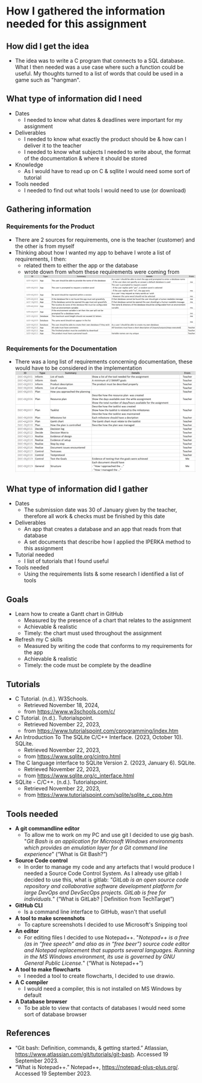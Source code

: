 # How I gathered the information needed for this assignment

## How did I get the idea
* The idea was to write a C program that connects to a SQL database. What I then needed was a use case where such a function could be useful. My thoughts turned to a list of words that could be used in a game such as "hangman".

## What type of information did I need
* Dates
  * I needed to know what dates & deadlines were important for my assignment
* Deliverables
  * I needed to know what exactly the product should be & how can I deliver it to the teacher
  * I needed to know what subjects I needed to write about, the format of the documentation & where it should be stored 
* Knowledge
  * As I would have to read up on C & sqllite I would need some sort of tutorial
* Tools needed
  * I needed to find out what tools I would need to use (or download)

## Gathering information
### Requirements for the Product
* There are 2 sources for requirements, one is the teacher (customer) and the other is from myself
* Thinking about how I wanted my app to behave I wrote a list of requirements, I then:
  * related them to either the app or the database 
  * wrote down from whom these requirements were coming from  
![requirements][product]

### Requirements for the Documentation
* There was a long list of requirements concerning documentation, these would have to be considered in the implementation
![requirements][documentation]


## What type of information did I gather
* Dates
  * The submission date was 30 of January given by the teacher, therefore all work & checks must be finished by this date
* Deliverables
  * An app that creates a database and an app that reads from that database
  * A set documents that describe how I applied the IPERKA method to this assignment 
* Tutorial needed
  * I list of tutorials that I found useful
* Tools needed
  * Using the requirements lists & some research I identified a list of tools

## Goals
* Learn how to create a Gantt chart in GitHub
  * Measured by the presence of a chart that relates to the assignment
  * Achievable  & realistic
  * Timely: the chart must used throughout the assignment
* Refresh my C skills
  * Measured by writing the code that conforms to my requirements for the app
  * Achievable  & realistic
  * Timely: the code must be complete by the deadline

## Tutorials
* C Tutorial. (n.d.). W3Schools. 
  * Retrieved November 18, 2024, 
  * from https://www.w3schools.com/c/
* C Tutorial. (n.d.). Tutorialspoint. 
  * Retrieved November 22, 2023, 
  * from https://www.tutorialspoint.com/cprogramming/index.htm
* An Introduction To The SQLite C/C++ Interface. (2023, October 10). SQLite.
  * Retrieved November 22, 2023, 
  * from https://www.sqlite.org/cintro.html
* The C language interface to SQLite Version 2. (2023, January 6). SQLite.
  * Retrieved November 22, 2023,
  * from https://www.sqlite.org/c_interface.html
* SQLite - C/C++. (n.d.). Tutorialspoint. 
  * Retrieved November 22, 2023, 
  * from https://www.tutorialspoint.com/sqlite/sqlite_c_cpp.htm

## Tools needed
* **A git commandline editor**
  * To allow me to work on my PC and use git I decided to use gig bash. "_Git Bash is an application for Microsoft Windows environments which provides an emulation layer for a Git command line experience_" (“What is Git Bash?”)
* **Source Code control**
  * In order to manage my code and any artefacts that I would produce I needed a Source Code Control System. As I already use gitlab I decided to use this, what is gitlab: _"GitLab is an open source code repository and collaborative software development platform for large DevOps and DevSecOps projects. GitLab is free for individuals._" (“What is GitLab? | Definition from TechTarget”)
* **GitHub CLI**
  * Is a command line interface to GitHub, wasn't that usefull
* **A tool to make screenshots**
  * To capture screenshots I decided to use Microsoft's Snipping tool
* **An editor**
  * For editing files I decided to use Notepad++. "_Notepad++ is a free (as in “free speech” and also as in “free beer”) source code editor and Notepad replacement that supports several languages. Running in the MS Windows environment, its use is governed by GNU General Public License._" (“What is Notepad++”)
* **A tool to make flowcharts**
  * I needed a tool to create flowcharts, I decided to use drawio.
* **A C compiler**
  * I would need a compiler, this is not installed on MS Windows by default
* **A Database browser**
  * To be able to view that contacts of databases I would need some sort of database browser



## References
* “Git bash: Definition, commands, & getting started.” Atlassian, https://www.atlassian.com/git/tutorials/git-bash. Accessed 19 September 2023.
* “What is Notepad++.” Notepad++, https://notepad-plus-plus.org/. Accessed 19 September 2023.




[documentation]: ../02_resources/images/analyze-requirements-documentation.JPG
[product]: ../02_resources/images/analyze-requirements-product.JPG